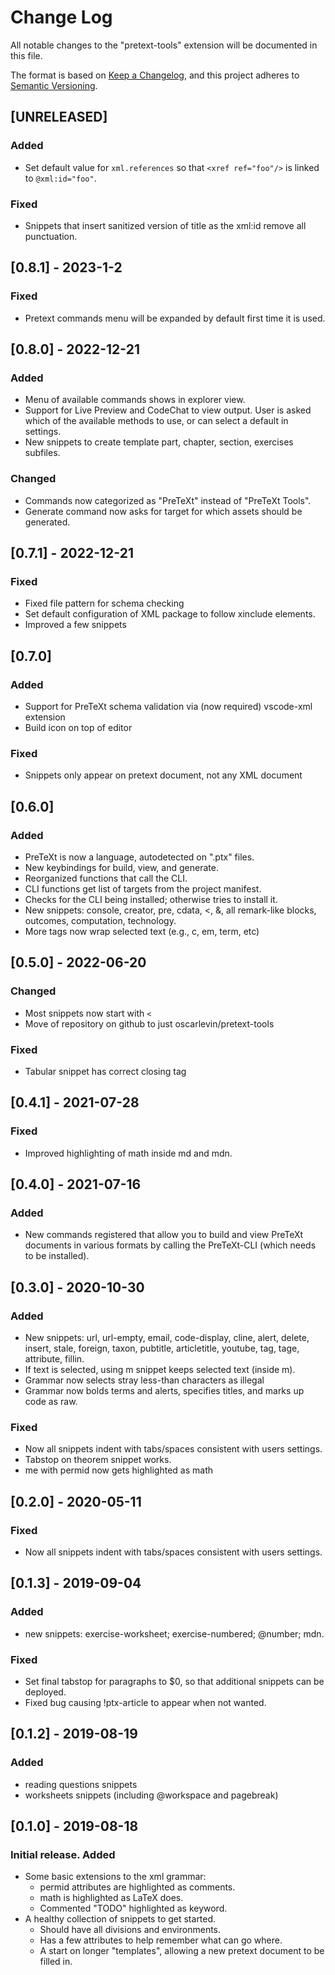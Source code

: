 # Change Log

All notable changes to the "pretext-tools" extension will be documented in this file.

The format is based on [Keep a Changelog](https://keepachangelog.com/en/1.0.0/),
and this project adheres to [Semantic Versioning](https://semver.org/spec/v2.0.0.html).

## [UNRELEASED]

### Added

- Set default value for `xml.references` so that `<xref ref="foo"/>` is linked to `@xml:id="foo"`.

### Fixed

- Snippets that insert sanitized version of title as the xml:id remove all punctuation.

## [0.8.1] - 2023-1-2

### Fixed

- Pretext commands menu will be expanded by default first time it is used.

## [0.8.0] - 2022-12-21

### Added

- Menu of available commands shows in explorer view.
- Support for Live Preview and CodeChat to view output.  User is asked which of the available methods to use, or can select a default in settings.
- New snippets to create template part, chapter, section, exercises subfiles.

### Changed

- Commands now categorized as "PreTeXt" instead of "PreTeXt Tools".
- Generate command now asks for target for which assets should be generated.

## [0.7.1] - 2022-12-21

### Fixed

- Fixed file pattern for schema checking
- Set default configuration of XML package to follow xinclude elements.
- Improved a few snippets

## [0.7.0]

### Added

- Support for PreTeXt schema validation via (now required) vscode-xml extension
- Build icon on top of editor

### Fixed

- Snippets only appear on pretext document, not any XML document

## [0.6.0]

### Added

- PreTeXt is now a language, autodetected on ".ptx" files.
- New keybindings for build, view, and generate.
- Reorganized functions that call the CLI.
- CLI functions get list of targets from the project manifest.
- Checks for the CLI being installed; otherwise tries to install it.
- New snippets: console, creator, pre, cdata, <, &, all remark-like blocks, outcomes, computation, technology.
- More tags now wrap selected text (e.g., c, em, term, etc)

## [0.5.0] - 2022-06-20

### Changed

- Most snippets now start with `<`
- Move of repository on github to just oscarlevin/pretext-tools

### Fixed

- Tabular snippet has correct closing tag

## [0.4.1] - 2021-07-28

### Fixed

- Improved highlighting of math inside md and mdn.

## [0.4.0] - 2021-07-16

### Added

- New commands registered that allow you to build and view PreTeXt documents in various formats by calling the PreTeXt-CLI (which needs to be installed).

## [0.3.0] - 2020-10-30

### Added

- New snippets: url, url-empty, email, code-display, cline, alert, delete, insert, stale, foreign, taxon, pubtitle, articletitle, youtube, tag, tage, attribute, fillin.
- If text is selected, using m snippet keeps selected text (inside m).
- Grammar now selects stray less-than characters as illegal
- Grammar now bolds terms and alerts, specifies titles, and marks up code as raw.

### Fixed

- Now all snippets indent with tabs/spaces consistent with users settings.
- Tabstop on theorem snippet works.
- me with permid now gets highlighted as math

## [0.2.0] - 2020-05-11

### Fixed

- Now all snippets indent with tabs/spaces consistent with users settings.

## [0.1.3] - 2019-09-04
### Added

- new snippets: exercise-worksheet; exercise-numbered; @number; mdn.

### Fixed

- Set final tabstop for paragraphs to $0, so that additional snippets can be deployed.
- Fixed bug causing !ptx-article to appear when not wanted. 

## [0.1.2] - 2019-08-19

### Added

- reading questions snippets
- worksheets snippets (including @workspace and pagebreak)

## [0.1.0] - 2019-08-18

### Initial release.  Added

- Some basic extensions to the xml grammar:
  - permid attributes are highlighted as comments.
  - math is highlighted as LaTeX does.
  - Commented "TODO" highlighted as keyword.
- A healthy collection of snippets to get started.
  - Should have all divisions and environments.
  - Has a few attributes to help remember what can go where.
  - A start on longer "templates", allowing a new pretext document to be filled in.